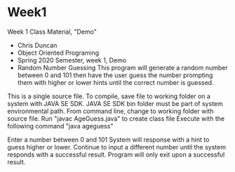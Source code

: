 # Week1
Week 1 Class Material, "Demo"
 * Chris Duncan
 * Object Oriented Programing
 * Spring 2020 Semester, week 1, Demo
 * Random Number Guessing
This program will generate a random number between 0 and 101 then have the user guess the number prompting them with higher or lower hints until the correct number is guessed.
 
This is a single source file. 
To compile, save file to working folder on a system with JAVA SE SDK. JAVA SE SDK bin folder must be part of system environmental path.
From command line, change to working folder with source file.
Run "javac AgeGuess.java" to create class file
Execute with the following command "java ageguess"

Enter a number between 0 and 101
System will response with a hint to guess higher or lower.
Continue to input a different number until the system responds with a successful result.
Program will only exit upon a successful result.
